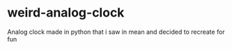 # weird-analog-clock
Analog clock made in python that i saw in mean and decided to recreate for fun
